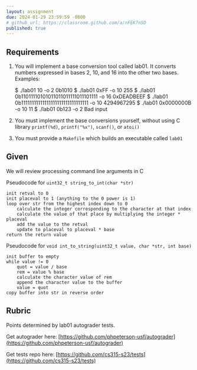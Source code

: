 ```yaml
---
layout: assignment
due: 2024-01-29 23:59:59 -0800
# github_url: https://classroom.github.com/a/nFEK7nSD
published: true
---
```


## Requirements
1. You will implement a base conversion tool called lab01. It converts numbers expressed in bases 2, 10, and 16 into the other two bases. Examples:

    $ ./lab01 10 -o 2
    0b1010
    $ ./lab01 0xFF -o 10
    255
    $ ./lab01 0b11011110101011011011111011101111 -o 16
    0xDEADBEEF
    $ ./lab01 0b11111111111111111111111111111111 -o 10
    4294967295
    $ ./lab01 0x0000000B -o 10
    11
    $ ./lab01 0b123 -o 2
    Bad input

1. You must implement the base conversions yourself, without using C library `printf(%d)`, `printf("%x")`,  `scanf()`, or `atoi()`
1. You must provide a `Makefile` which builds an executable called `lab01`

## Given
We will review processing command line arguments in C

Pseudocode for `uint32_t string_to_int(char *str)`

    init retval to 0
    init placeval to 1 (anything to the 0 power is 1)
    loop over str from the highest index down to 0
        calculate the integer corresponding to the character at that index	
        calculate the value of that place by multiplying the integer * placeval
        add the value to the retval
        update to placeval to placeval * base
    return the return value

Pseudocode for `void int_to_string(uint32_t value, char *str, int base)`

    init buffer to empty
    while value != 0
        quot = value / base
        rem = value % base
        calculate the character value of rem
        append the character value to the buffer
        value = quot
    copy buffer into str in reverse order

## Rubric

Points determined by lab01 autograder tests.

Get autograder here:
[https://github.com/phpeterson-usf/autograder](https://github.com/phpeterson-usf/autograder)

Get tests repo here:
[https://github.com/cs315-s23/tests](https://github.com/cs315-s23/tests)
